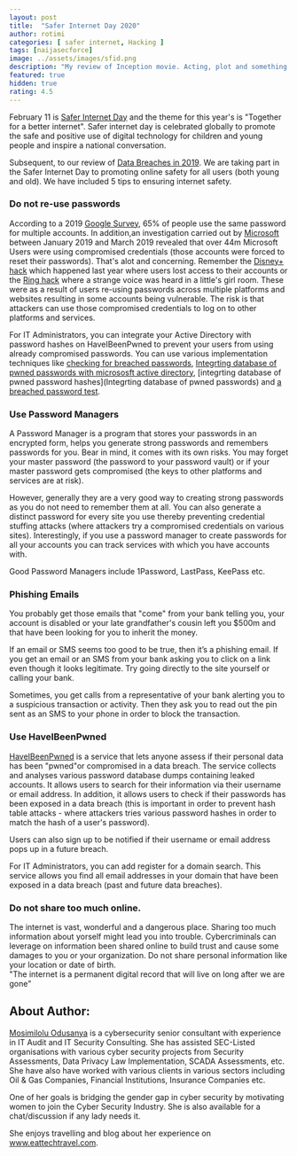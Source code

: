 ```yaml
---
layout: post
title:  "Safer Internet Day 2020"
author: rotimi
categories: [ safer internet, Hacking ]
tags: [naijasecforce]
image: ../assets/images/sfid.png
description: "My review of Inception movie. Acting, plot and something else in this short description."
featured: true
hidden: true
rating: 4.5
---
```



February 11 is [Safer Internet Day](https://www.saferinternet.org.uk/safer-internet-day/2019) and the theme for this year's is "Together for a better internet". Safer internet day is celebrated globally to promote the safe and positive use of digital technology for children and young people and inspire a national conversation.

Subsequent, to our review of [Data Breaches in 2019](https://blog.naijasecforce.com/data-breaches-in-2019/). We are taking part in the Safer Internet Day to promoting online safety for all users (both young and old). We have included 5 tips to ensuring internet safety. 

### Do not re-use passwords
According to a 2019 [Google Survey](http://services.google.com/fh/files/blogs/google_security_infographic.pdf), 65% of people use the same password for multiple accounts. In addition,an investigation carried out by [Microsoft](https://www.microsoft.com/securityinsights/identity) between January 2019 and March 2019 revealed that over 44m Microsoft Users were using compromised credentials (those accounts were forced to reset their passwords). That's alot and concerning. Remember the  [Disney+ hack](https://www.zdnet.com/article/thousands-of-hacked-disney-accounts-are-already-for-sale-on-hacking-forums/) which happened last year where users lost access to their accounts or the [Ring hack](https://www.popularmechanics.com/technology/security/a30242264/ring-doorbell-hack/) where a strange voice was heard in a little's girl room. These were as a result of users re-using passwords across multiple platforms and websites resulting in some accounts being vulnerable. The risk is that attackers can use those compromised credentials to log on to other platforms and services.   

For IT Administrators, you can integrate your Active Directory with password hashes on HaveIBeenPwned to prevent your users from using already compromised passwords. You can use various implementation techniques like [checking for breached passwords](https://jacksonvd.com/checking-for-breached-passwords-ad-using-k-anonymity/), [Integrting database of pwned passwords with micrososft active directory](https://amarkulo.com/integrating-database-of-pwned-password-hashes-with-microsoft-ad/#more-25), [integrting database of pwned password hashes](Integrting database of pwned passwords) and [a breached password test](https://support.knowbe4.com/hc/en-us/articles/360001508408-Breached-Password-Test-BPT-).

### Use Password Managers
A Password Manager is a program that stores your passwords in an encrypted form, helps you generate strong passwords and remembers passwords for you. Bear in mind, it comes with its own risks. You may forget your master password (the password to your password vault) or if your master password gets compromised (the keys to other platforms and services are at risk).   

However, generally they are a very good way to creating strong passwords as you do not need to remember them at all. You can also generate a distinct password for every site you use thereby preventing credential stuffing attacks (where attackers try a compromised credentials on various sites). Interestingly, if you use a password manager to create passwords for all your accounts you can track services with which you have accounts with.   

Good Password Managers include 1Password, LastPass, KeePass etc. 

### Phishing Emails
You probably get those emails that "come" from your bank telling you, your account is disabled or your late grandfather's cousin left you $500m and that have been looking for you to inherit the money.   

If an email or SMS seems too good to be true, then it’s a phishing email. If you get an email or an SMS from your bank asking you to click on a link even though it looks legitimate. Try going directly to the site yourself or calling your bank. 

Sometimes, you get calls from a representative of your bank alerting you to a suspicious transaction or activity. Then they ask you to read out the pin sent as an SMS to your phone in order to block the transaction.    

### Use HaveIBeenPwned
[HaveIBeenPwned](https://haveibeenpwned.com/) is a service that lets anyone assess if their personal data has been "pwned"or compromised in a data breach. The service collects and analyses various password database dumps containing leaked accounts. It allows users to search for their information via their username or email address. In addition, it allows users to check if their passwords has been exposed in a data breach (this is important in order to prevent hash table attacks - where attackers tries various password hashes in order to match the hash of a user's password).    

Users can also sign up to be notified if their username or email address pops up in a future breach.   

For IT Administrators, you can add register for a domain search. This service allows you find all email addresses in your domain that have been exposed in a data breach (past and future data breaches).    

### Do not share too much online.    
The internet is vast, wonderful and a dangerous place. Sharing too much information about yorself might lead you into trouble. Cybercriminals can leverage on information been shared online to build trust and cause some damages to you or your organization. Do not share personal information like your location or date of birth.    
"The internet is a permanent digital record that will live on long after we are gone"

## About Author:
[Mosimilolu Odusanya](https://www.linkedin.com/in/mosimilolu-odusanya) is a cybersecurity senior consultant with experience in IT Audit and IT Security Consulting. She has assisted SEC-Listed organisations with various cyber security projects from Security Assessments, Data Privacy Law Implementation, SCADA Assessments, etc. She have also have worked with various clients in various sectors including Oil & Gas Companies, Financial Institutions, Insurance Companies etc.

One of her goals is bridging the gender gap in cyber security by motivating women to join the Cyber Security Industry. She is also available for a chat/discussion if any lady needs it. 

She enjoys travelling and blog about her experience on www.eattechtravel.com.

